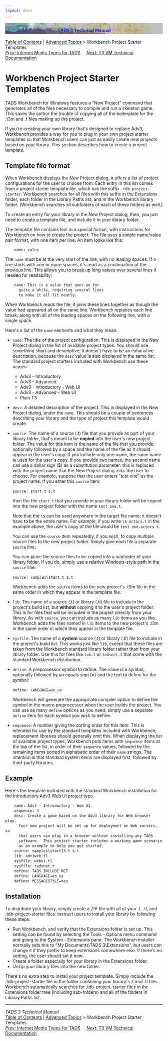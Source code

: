```yaml
---
layout: docs
---
```

<div class="topbar">

<img src="topbar.jpg" data-border="0" />

</div>

<div class="nav">

<a href="toc.html" class="nav">Table of Contents</a> \|
<a href="advtop.html" class="nav">Advanced Topics</a> \> Workbench
Project Starter Templates  
<span class="navnp"><a href="mediatypes.html" class="nav"><em>Prev:</em> Internet Media Types
for TADS</a>    
<a href="t3spec.html" class="nav"><em>Next:</em> T3 VM Technical
Documentation</a>     </span>

</div>

<div class="main">

# Workbench Project Starter Templates

TADS Workbench for Windows features a "New Project" command that
generates all of the files necessary to compile and run a skeleton game.
This saves the author the trouble of copying all of the boilerplate for
the .t3m and .t files making up the project.

If you're creating your own library that's designed to replace Adv3,
Workbench provides a way for you to plug in your own project starter
templates so that Workbench users can just as easily create new projects
based on your library. This section describes how to create a project
template.

## Template file format

When Workbench displays the New Project dialog, it offers a list of
project configurations for the user to choose from. Each entry in this
list comes from a project starter template file, which has the suffix
`.tdb-project-starter`. Workbench searches for all files with this
suffix in the Extensions folder, each folder in the Library Paths list,
and in the Workbench library folder. (Workbench searches all subfolders
of each of these folders as well.)

To create an entry for your library in the New Project dialog, then, you
just need to create a template file, and include it in your library
folder.

The template file contains text in a special format, with instructions
for Workbench on how to create the project. The file uses a simple
name/value pair format, with one item per line. An item looks like this:

```
    name: value
```

The `name` must be at the very start of the
line, with no leading spaces. If a line starts with one or more spaces,
it's read as a continuation of the previous line. This allows you to
break up long values over several lines if needed for readability:

```
    name: This is a value that goes on for
      quite a while, requiring several lines
      to make it all fit neatly.
```

When Workbench reads the file, it joins these lines together as though
the value had appeared all on the same line. Workbench replaces each
line break, along with all of the leading spaces on the following line,
with a single space.

Here's a list of the `name` elements and what
they mean:

- `name`: The title of the project
  configuration. This is displayed in the New Project dialog in the list
  of available project types. You should use something short and
  descriptive; it doesn't have to be an exhaustive description, because
  the `desc` value is also displayed in the same
  list. The standard project starters included with Workbench use these
  names:
  - Adv3 - Introductory
  - Adv3 - Advanced
  - Adv3 - Introductory - Web UI
  - Adv3 - Advanced - Web UI
  - Plain T3

- `desc`: A detailed description of the project.
  This is displayed in the New Project dialog, under the
  `name`. This should be a couple of sentences
  describing your library and the type of project this template would
  create.

- `source`: The name of a source (.t) file that
  you provide as part of your library folder, that's meant to be
  **copied** into the user's new project folder. The value for this item
  is the name of the file that you provide, optionally followed by a
  space and the name of the file as it should appear in the user's copy.
  If you include only one name, the same name is used for the user's
  copy. If you provide two names, the second name can use a dollar sign
  (\$) as a substitution parameter: this is replaced with the project
  name that the New Project dialog asks the user to choose. For example,
  suppose that the user enters "test one" as the project name. If you
  enter this `source` item:

  ` source: start.t $.t `

  then the file `start.t` that you provide in
  your library folder will be copied into the new project folder with
  the name `test one.t`.

  Note that the `\$` can be used anywhere in the
  target file name; it doesn't have to be the entire name. For example,
  if you write `\$-actors.t` in the example
  above, the user's copy of the file would be `test
  one-actors.t`.

  You can use the `source` item repeatedly, if
  you wish, to copy multiple source files to the new project folder.
  Simply give each file a separate `source`
  line.

  You can place the source files to be copied into a subfolder of your
  library folder. If you do, simply use a relative Windows-style path in
  the `source` line:

  ` source: samples\start.t $.t `

  Workbench adds the `source` items to the new
  project's .t3m file in the same order in which they appear in the
  template file.

- `lib`: The name of a source (.t) or library
  (.tl) file to include in the project's build list, but **without**
  copying it to the user's project folder. This is for files that will
  be included in the project directly from your library. As with
  `source`, you can include as many
  `lib` items as you like.
  Workbench adds the files named in `lib` items
  to the new project's .t3m in the same order in which they appear in
  the template file.

- `sysfile`: The name of a **system** source
  (.t) or library (.tl) file to include in the project's build list.
  This works just like `lib`, except that these
  files are taken from the Workbench standard library folder rather than
  from your library folder. Use this for files like
  `tok.t` or `tadsnet.t`
  that come with the standard Workbench distribution.

- `define`: A preprocessor symbol to define. The
  value is a symbol, optionally followed by an equals sign (=) and the
  text to define for the symbol:

  ` define: LANGUAGE=en_us `

  Workbench will generate the appropriate compiler option to define the
  symbol in the macro preprocessor when the user builds the project. You
  can use as many `define` options as you need;
  simply use a separate `define` item for each
  symbol you wish to define.

- `sequence`: A number giving the sorting order
  for this item. This is intended for use by the standard templates
  included with Workbench; replacement libraries should generally omit
  this. When displaying the list of available project types, Workbench
  puts items with `sequence` items at the top of
  the list, in order of their `sequence` values,
  followed by the remaining items sorted in alphabetic order of their
  `name` strings. The intention is that standard
  system items are displayed first, followed by third-party libraries.

## Example

Here's the template included with the standard Workbench installation
for the Introductory Adv3 Web UI project type.

```
    name: Adv3 - Introductory - Web UI
    sequence: 3
    desc: Create a game based on the Adv3 library for Web browser play.
      Your new project will be set up for deployment on Web servers, so
      that users can play in a browser without installing any TADS
      software.  This project starter includes a working game scenario 
      as an example to help you get started.
    source: samples\startI3.t $.t
    lib: adv3web.tl
    sysfile: webui.tl
    sysfile: tadsnet.t
    define: TADS_INCLUDE_NET
    define: LANGUAGE=en_us
    define: MESSAGESTYLE=neu
```

## Installation

To distribute your library, simply create a ZIP file with all of your
.t, .tl, and .tdb-project-starter files. Instruct users to install your
library by following these steps:

- Run Workbench, and verify that the Extensions folder is set up. This
  setting can be found by selecting the Tools - Options menu command and
  going to the System - Extensions pane. The Workbench installer
  normally sets this to "My Documents\TADS 3\Extensions", but users can
  change it if they prefer to keep extensions somewhere else. If there's
  no setting, the user should set it now.
- Create a folder especially for your library in the Extensions folder.
- Unzip your library files into the new folder.

There's no extra step to install your project template. Simply include
the .tdb-project-starter file in the folder containing your library's .t
and .tl files. Workbench automatically searches for .tdb-project-starter
files in the Extensions folder tree (including sub-folders) and all of
the folders in Library Paths list.

</div>

------------------------------------------------------------------------

<div class="navb">

*TADS 3 Technical Manual*  
<a href="toc.html" class="nav">Table of Contents</a> \|
<a href="advtop.html" class="nav">Advanced Topics</a> \> Workbench
Project Starter Templates  
<span class="navnp"><a href="mediatypes.html" class="nav"><em>Prev:</em> Internet Media Types
for TADS</a>    
<a href="t3spec.html" class="nav"><em>Next:</em> T3 VM Technical
Documentation</a>     </span>

</div>
